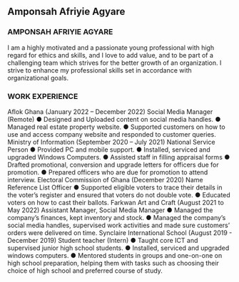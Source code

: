 ## Amponsah Afriyie Agyare

### AMPONSAH AFRIYIE AGYARE 
I am a highly motivated and a passionate young professional 
with high regard for ethics and skills, and I love to add value, 
and to be part of a challenging team which strives for the better 
growth of an organization. I strive to enhance my professional 
skills set in accordance with organizational goals. 

### WORK EXPERIENCE 
Aflok Ghana (January 2022 – December 2022) 
Social Media Manager (Remote) 
● Designed and Uploaded content on social media handles. 
● Managed real estate property website. 
● Supported customers on how to use and access company 
website and responded to customer queries. 
Ministry of Information (September 2020 – July 2021) 
National Service Person 
● Provided PC and mobile support. 
● Installed, serviced and upgraded Windows Computers. 
● Assisted staff in filling appraisal forms 
● Drafted promotional, conversion and upgrade letters for 
officers due for promotion. 
● Prepared officers who are due for promotion to attend 
interview. 
Electoral Commission of Ghana (December 2020) 
Name Reference List Officer 
● Supported eligible voters to trace their details in the voter’s 
register and ensured that voters do not double vote. 
● Educated voters on how to cast their ballots. 
Farkwan Art and Craft (August 2021 to May 2022) 
Assistant Manager, Social Media Manager 
● Managed the company’s finances, kept inventory and stock. 
● Managed the company’s social media handles, supervised 
work activities and made sure customers’ orders were delivered 
on time. 
Synclaire International School (August 2019 - December 
2019) 
Student teacher (Intern) 
● Taught core ICT and supervised junior high school students. 
● Installed, serviced and upgraded windows computers. 
● Mentored students in groups and one-on-one on high school 
preparation, helping them with tasks such as choosing their 
choice of high school and preferred course of study. 

<!--
**SpenzTech/SpenzTech** is a ✨ _special_ ✨ repository because its `README.md` (this file) appears on your GitHub profile.

Here are some ideas to get you started:

- 🔭 I’m currently working on ...

- 🌱 I’m currently learning ...

- 👯 I’m looking to collaborate on ...

- 🤔 I’m looking for help with ...
- 💬 Ask me about ...
- 📫 How to reach me: ...
- 😄 Pronouns: ...
- ⚡ Fun fact: ...
-->
